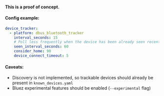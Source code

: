#### This is a proof of concept.

#### Config example:
```yaml
device_tracker:
  - platform: dbus_bluetooth_tracker
    interval_seconds: 15
    # Poll less frequently when the device has been already seen recently
    seen_interval_seconds: 60
    consider_home: 90
    device_connect_timeout: 5
```

#### Caveats:
* Discovery is not implemented, so trackable devices should already be present in `known_devices.yaml`
* Bluez experimental features should be enabled (`--experimental` flag)
